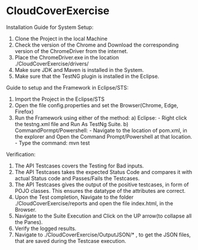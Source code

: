 # CloudCoverExercise

Installation Guide for System Setup:
1. Clone the Project in the local Machine
2. Check the version of the Chrome and Download the corresponding version of the ChromeDriver from the internet.
3. Place the ChromeDriver.exe in the location ./CloudCoverExercise/drivers/
4. Make sure JDK and Maven is installed in the System.
5. Make sure that the TestNG plugin is installed in the Eclipse.

Guide to setup and the Framework in Eclipse/STS:
1. Import the Project in the Eclipse/STS
2. Open the file config.properties and set the Browser(Chrome, Edge, Firefox)
3. Run the Framework using either of the method:
	a) Eclipse:
		- Right click the testng.xml file and Run As TestNg Suite.
	b) CommandPormpt/Powershell:
		- Navigate to the location of pom.xml, in the explorer and Open the Command Prompt/Powershell at that location.
		- Type the command: mvn test

Verification:
1. The API Testcases covers the Testing for Bad inputs.
2. The API Testcases takes the expected Status Code and compares it with actual Status code and Passes/Fails the Testcases.
3. The API Testcases gives the output of the positive testcases, in form of POJO classes. This ensures the datatype of the attributes are correct.
4. Upon the Test completion, Navigate to the folder ./CloudCoverExercise/reports and open the file index.html, in the Browser.
5. Navigate to the Suite Execution and Click on the UP arrow(to collapse all the Panes).
6. Verify the logged results.
7. Navigate to ./CloudCoverExercise/OutputJSON/* , to get the JSON files, that are saved during the Testcase execution.